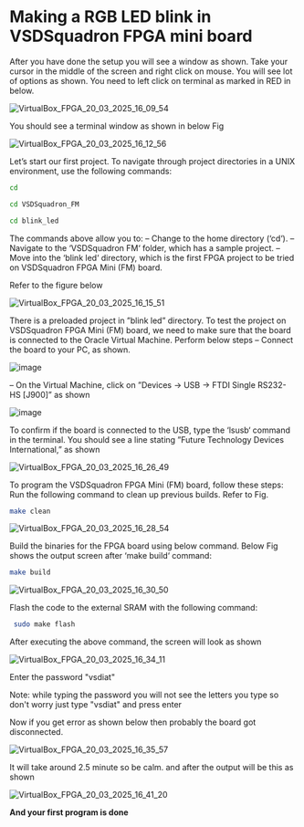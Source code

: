# Making a RGB LED blink in VSDSquadron FPGA mini board

After you have done the setup you will see a window as shown. Take your cursor in the middle of the screen and
right click on mouse. You will see lot of options as shown. You need to left
click on terminal as marked in RED in below.

![VirtualBox_FPGA_20_03_2025_16_09_54](https://github.com/user-attachments/assets/6487ff95-5215-4a96-aca8-c8c127e8b4b2)

You should see a terminal window as shown in below Fig

![VirtualBox_FPGA_20_03_2025_16_12_56](https://github.com/user-attachments/assets/6806daa0-bb3d-4029-a3ac-99fd21a9f459)

Let’s start our first project. To navigate through project directories in a UNIX environment,
use the following commands:
```bash
cd
```
```bash
cd VSDSquadron_FM
```
```bash
cd blink_led
```
The commands above allow you to:
– Change to the home directory (‘cd‘).
– Navigate to the ‘VSDSquadron FM‘ folder, which has a sample project.
– Move into the ‘blink led‘ directory, which is the first FPGA project to be tried on VSDSquadron FPGA Mini (FM) board.

Refer to the figure below

![VirtualBox_FPGA_20_03_2025_16_15_51](https://github.com/user-attachments/assets/01ff32ea-40b7-4ac2-885c-9bcc0ab96c90)

There is a preloaded project in ”blink led” directory. To test the project on VSDSquadron
FPGA Mini (FM) board, we need to make sure that the board is connected to the Oracle
Virtual Machine. Perform below steps
– Connect the board to your PC, as shown.

![[image](https://github.com/user-attachments/assets/d4489365-85aa-455d-bb44-42f7cc1b1533)
](https://github.com/user-attachments/assets/253b9538-d820-418a-bbd3-6668f00abbf9)

– On the Virtual Machine, click on ”Devices → USB → FTDI Single RS232-HS [J900]” as
shown

![image](https://github.com/user-attachments/assets/2624f754-49f7-42eb-85dd-471c2ae114f0)

To confirm if the board is connected to the USB, type the ‘lsusb‘ command in the terminal.
You should see a line stating ”Future Technology Devices International,” as shown

![VirtualBox_FPGA_20_03_2025_16_26_49](https://github.com/user-attachments/assets/47d3752b-c262-4967-a390-c72f450d0a35)

To program the VSDSquadron FPGA Mini (FM) board, follow these steps:
Run the following command to clean up previous builds. Refer to Fig.

```bash
make clean
```
![VirtualBox_FPGA_20_03_2025_16_28_54](https://github.com/user-attachments/assets/1f6b0875-1a67-4d1e-9a35-202d81be5e85)

Build the binaries for the FPGA board using below command. Below Fig shows the output
screen after ‘make build‘ command:

```bash
make build
```

![VirtualBox_FPGA_20_03_2025_16_30_50](https://github.com/user-attachments/assets/488c3add-1d6f-49fa-88ba-6463f59051c2)

Flash the code to the external SRAM with the following command:

```bash
 sudo make flash
```

After executing the above command, the screen will look as shown

![VirtualBox_FPGA_20_03_2025_16_34_11](https://github.com/user-attachments/assets/377725d3-3e70-4c61-bda8-bd264aec99c4)

Enter the password "vsdiat"

Note: while typing the password you will not see the  letters you type so don't worry just type "vsdiat" and press enter

Now if you get error as shown below then probably the board got disconnected.

![VirtualBox_FPGA_20_03_2025_16_35_57](https://github.com/user-attachments/assets/2f608b07-8c47-4fcd-94bd-c04414db1b59)



It will take around 2.5 minute so be calm. and after the output will be this as shown

![VirtualBox_FPGA_20_03_2025_16_41_20](https://github.com/user-attachments/assets/eb964c53-8b7a-4969-960c-7f81b55cfca4)


**And your first program is done**




